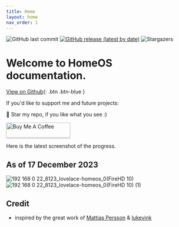 ```yaml
---
title: Home
layout: home
nav_order: 1
---
```



![GitHub last commit](https://img.shields.io/github/last-commit/avenger11/HomeOS)
[![GitHub release (latest by date)](https://img.shields.io/github/v/release/avenger11/HomeOS)](https://github.com/avenger11/HomeOS/releases/latest)
![Stargazers](https://img.shields.io/github/stars/avenger11/HomeOS.svg?)

# Welcome to HomeOS documentation. 

[View on Github](https://github.com/avenger11/HomeOS){: .btn .btn-blue }

If you'd like to support me and future projects:

:star2: Star my repo, if you like what you see :)

<a href="https://www.buymeacoffee.com/sebhome" target="_blank"><img src="https://www.buymeacoffee.com/assets/img/custom_images/orange_img.png" alt="Buy Me A Coffee" style="height: 41px !important;width: 174px !important;box-shadow: 0px 3px 2px 0px rgba(190, 190, 190, 0.5) !important;-webkit-box-shadow: 0px 3px 2px 0px rgba(190, 190, 190, 0.5) !important;" ></a>

Here is the latest screenshot of the progress.

## As of 17 December 2023
![192 168 0 22_8123_lovelace-homeos_0(FireHD 10)](https://github.com/avenger11/HomeOS-doc/assets/37946892/198e0f2f-d767-44b1-822e-9496be39a2fd)
![192 168 0 22_8123_lovelace-homeos_0(FireHD 10) (1)](https://github.com/avenger11/HomeOS-doc/assets/37946892/e29df12f-c0b5-414d-aaf9-7ba2d789ae45)

## Credit

- inspired by the great work of [Mattias Persson](https://github.com/matt8707/hass-config) & [lukevink](https://github.com/lukevink/hass-config-lajv) 

